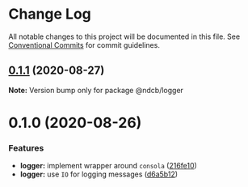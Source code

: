 # Change Log

All notable changes to this project will be documented in this file.
See [Conventional Commits](https://conventionalcommits.org) for commit guidelines.

## [0.1.1](https://github.com/NDCB/generator/tree/master/packages/ndcb-logger/compare/@ndcb/logger@0.1.0...@ndcb/logger@0.1.1) (2020-08-27)

**Note:** Version bump only for package @ndcb/logger





# 0.1.0 (2020-08-26)


### Features

* **logger:** implement wrapper around `consola` ([216fe10](https://github.com/NDCB/generator/tree/master/packages/ndcb-logger/commit/216fe100297df21e78bafa97b1fd38fa37c36404))
* **logger:** use `IO` for logging messages ([d6a5b12](https://github.com/NDCB/generator/tree/master/packages/ndcb-logger/commit/d6a5b12cb91cd4b3735bca886fd33da727d24aee))
